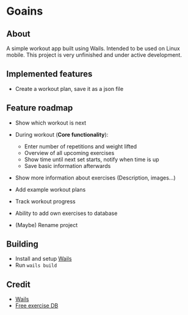 # Goains

## About

A simple workout app built using Wails. Intended to be used on Linux mobile.
This project is very unfinished and under active development.

## Implemented features

- Create a workout plan, save it as a json file

## Feature roadmap

- Show which workout is next
- During workout (**Core functionality**):

  - Enter number of repetitions and weight lifted
  - Overview of all upcoming exercises
  - Show time until next set starts, notify when time is up
  - Save basic information afterwards

- Show more information about exercises (Description, images...)
- Add example workout plans
- Track workout progress
- Ability to add own exercises to database
- (Maybe) Rename project

## Building

- Install and setup [Wails](https://wails.io)
- Run `wails build`

## Credit

- [Wails](https://wails.io)
- [Free exercise DB](https://github.com/yuhonas/free-exercise-db)
